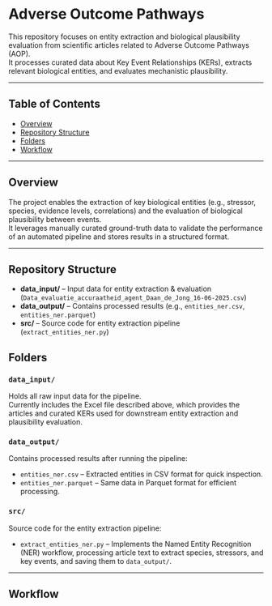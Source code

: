 
# Adverse Outcome Pathways

This repository focuses on entity extraction and biological plausibility evaluation from scientific articles related to Adverse Outcome Pathways (AOP).  
It processes curated data about Key Event Relationships (KERs), extracts relevant biological entities, and evaluates mechanistic plausibility.

---

##  Table of Contents

- [Overview](#overview)
- [Repository Structure](#repository-structure) 
- [Folders](#folders)
- [Workflow](#workflow)

---

## Overview

The project enables the extraction of key biological entities (e.g., stressor, species, evidence levels, correlations) and the evaluation of biological plausibility between events.  
It leverages manually curated ground-truth data to validate the performance of an automated pipeline and stores results in a structured format.

---

## Repository Structure

- **data_input/** – Input data for entity extraction & evaluation (`Data_evaluatie_accuraatheid_agent_Daan_de_Jong_16-06-2025.csv`) 
- **data_output/** – Contains processed results (e.g., `entities_ner.csv`, `entities_ner.parquet`)  
- **src/** – Source code for entity extraction pipeline (`extract_entities_ner.py`)
## Folders

### `data_input/`
Holds all raw input data for the pipeline.  
Currently includes the Excel file described above, which provides the articles and curated KERs used for downstream entity extraction and plausibility evaluation.

### `data_output/`
Contains processed results after running the pipeline:
- `entities_ner.csv` – Extracted entities in CSV format for quick inspection.
- `entities_ner.parquet` – Same data in Parquet format for efficient processing.

### `src/`
Source code for the entity extraction pipeline:
- `extract_entities_ner.py` – Implements the Named Entity Recognition (NER) workflow, processing article text to extract species, stressors, and key events, and saving them to `data_output/`.

---

## Workflow
